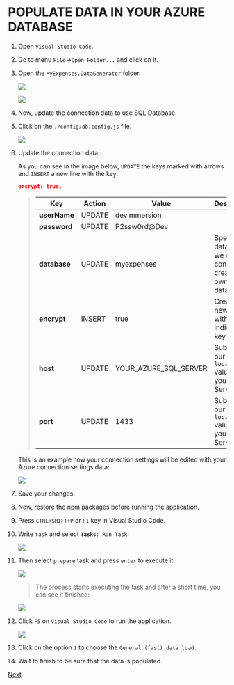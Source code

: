# POPULATE DATA IN YOUR AZURE DATABASE

1. Open ``Visual Studio Code``.

1. Go to menu ``File``->``Open Folder...`` and click on it.

1. Open the ``MyExpenses.DataGenerator`` folder.  

    ![](img/nodejs_app_dataloader_folder.png)

    ![](img/nodejs_app_dataloader_open.png)

1. Now, update the connection data to use SQL Database. 

1. Click on the ``./config/db.config.js`` file. 

    ![](img/nodejs_app_datagenerator_connection_settings.png)

1. Update the connection data .  

    As you can see in the image below, ``UPDATE`` the keys marked with arrows and ``INSERT`` a new line with the key:  

    ```json
    encrypt: true,
    ```

    >| Key | Action | Value | Description |
    >|---|---|---|---|
    >| **userName** | UPDATE | devimmersion | | 
    >| **password** | UPDATE | P2ssw0rd@Dev | |
    >| **database** | UPDATE | myexpenses | Specify a database we can connect to create our own NEW database |
    >| **encrypt** | INSERT | true | Create the new line with the indicated key |
    >| **host** | UPDATE | YOUR_AZURE_SQL_SERVER | Substitute our ``localhost`` value with your SQL Server url |
    >| **port** | UPDATE | 1433 | Substitute our ``localhost`` value with your SQL Server port |

    This is an example how your connection settings will be edited with your Azure connection settings data:  

    ![](img/nodejs_datagenerator_connectionstring.png)

1. Save your changes.

1. Now, restore the npm packages before running the application.
    
1. Press ``CTRL+SHIFT+P`` or ``F1`` key in Visual Studio Code.  

1. Write ``task`` and select **``Tasks``**``: Run Task``:  

    ![](img/vscode_task_datagenerator_run.png)

1. Then select ``prepare`` task and press ``enter`` to execute it:  
    
    ![](img/vscode_task_datagenerator_run_prepare.png)

    > The process starts executing the task and after a short time, you can see it finished:  
    
    ![](img/vscode_executing_datagenerator_task.gif)

1. Click ``F5`` on ``Visual Studio Code`` to run the application.

    ![](img/nodejs_app_datagenerator_f5.png)

1. Click on the option *``1``* to choose the ``General (fast) data load.`` 

1. Wait to finish to be sure that the data is populated.

<a href="2.LaunchApplicationConnectedToAzure.md">Next</a>


